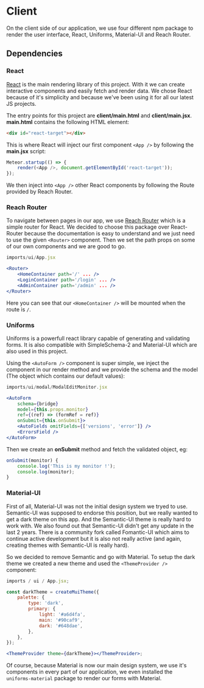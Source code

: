 # Client

On the client side of our application, we use four different npm package to render the user interface, React, Uniforms, Material-UI and Reach Router.

## Dependencies

### React

[React](https://reactjs.org/) is the main rendering library of this project. With it we can create interactive components and easily fetch and render data. We chose React because of it's simplicity and because we've been using it for all our latest JS projects.

The entry points for this project are **client/main.html** and **client/main.jsx**. **main.html** contains the following HTML element:

```html
<div id="react-target"></div>
```

This is where React will inject our first component `<App />` by following the **main.jsx** script:

```js
Meteor.startup(() => {
	render(<App />, document.getElementById('react-target'));
});
```

We then inject into `<App />` other React components by following the Route provided by Reach Router.

### Reach Router

To navigate between pages in our app, we use [Reach Router](https://reach.tech/router/) which is a simple router for React. We decided to choose this package over React-Router because the documentation is easy to understand and we just need to use the given `<Router>` component. Then we set the path props on some of our own components and we are good to go.

```jsx
imports/ui/App.jsx

<Router>
    <HomeContainer path='/' ... />
    <LoginContainer path='/login' ... />
    <AdminContainer path='/admin' ... />
</Router>
```

Here you can see that our `<HomeContainer />` will be mounted when the route is `/`.

### Uniforms

Uniforms is a powerfull react library capable of generating and validating forms. It is also compatible with SimpleSchema-2 and Material-UI which are also used in this project.

Using the `<AutoForm />` component is super simple, we inject the component in our render method and we provide the schema and the model (The object which contains our default values):

```jsx
imports/ui/modal/ModalEditMonitor.jsx

<AutoForm
    schema={bridge}
    model={this.props.monitor}
    ref={(ref) => (formRef = ref)}
    onSubmit={this.onSubmit}>
    <AutoFields omitFields={['versions', 'error']} />
    <ErrorsField />
</AutoForm>
```

Then we create an **onSubmit** method and fetch the validated object, eg:

```js
onSubmit(monitor) {
    console.log('This is my monitor !');
    console.log(monitor);
}
```

### Material-UI

First of all, Material-UI was not the initial design system we tryed to use. Semantic-UI was supposed to endorse this position, but we really wanted to get a dark theme on this app. And the Semantic-UI theme is really hard to work with. We also found out that Semantic-UI didn't get any update in the last 2 years. There is a community fork called Fomantic-UI which aims to continue active development but it is also not really active (and again, creating themes with Semantic-UI is really hard).

So we decided to remove Semantic and go with Material. To setup the dark theme we created a new theme and used the `<ThemeProvider />` component:

```jsx
imports / ui / App.jsx;

const darkTheme = createMuiTheme({
	palette: {
		type: 'dark',
		primary: {
			light: '#a6d4fa',
			main: '#90caf9',
			dark: '#648dae',
		},
	},
});

<ThemeProvider theme={darkTheme}></ThemeProvider>;
```

Of course, because Material is now our main design system, we use it's components in every part of our application, we even installed the `uniforms-material` package to render our forms with Material.
